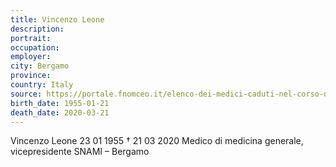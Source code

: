 ```yaml
---
title: Vincenzo Leone
description: 
portrait: 
occupation: 
employer: 
city: Bergamo
province: 
country: Italy 
source: https://portale.fnomceo.it/elenco-dei-medici-caduti-nel-corso-dellepidemia-di-covid-19/
birth_date: 1955-01-21
death_date: 2020-03-21
---
```


Vincenzo Leone 23 01 1955 †  21 03 2020
Medico di medicina generale, vicepresidente SNAMI – Bergamo